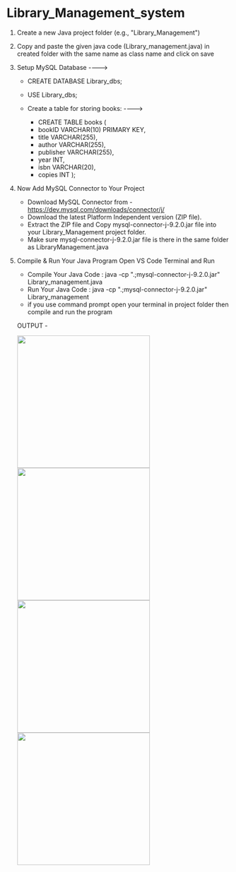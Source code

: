 # Library_Management_system

1. Create a new Java project folder (e.g., "Library_Management")

2. Copy and paste the given java code (Library_management.java) in created folder with the same name as class name and click on save

3. Setup MySQL Database 
---->
     * CREATE DATABASE Library_dbs;
     * USE Library_dbs;

   * Create a table for storing books:
     ---->    
     * CREATE TABLE books (
     * bookID VARCHAR(10) PRIMARY KEY,
     * title VARCHAR(255),
     * author VARCHAR(255),
     * publisher VARCHAR(255),
     * year INT,
     * isbn VARCHAR(20),
     * copies INT  );

  4. Now Add MySQL Connector to Your Project

     * Download MySQL Connector from - https://dev.mysql.com/downloads/connector/j/
     * Download the latest Platform Independent version (ZIP file).
     * Extract the ZIP file and Copy mysql-connector-j-9.2.0.jar file into your Library_Management project folder.
     * Make sure mysql-connector-j-9.2.0.jar file is there in the same folder as LibraryManagement.java

  5.  Compile & Run Your Java Program
      Open VS Code Terminal and Run
         * Compile Your Java Code : java -cp ".;mysql-connector-j-9.2.0.jar" Library_management.java
         * Run Your Java Code     : java -cp ".;mysql-connector-j-9.2.0.jar" Library_management
         * if you use command prompt open your terminal in project folder then compile and run the program <br>

         OUTPUT - 


      <img src="https://github.com/user-attachments/assets/3dde45ab-5a2d-40fa-83f2-3b48220633d2" width="300" height="300"  />  
  
      <img src="https://github.com/user-attachments/assets/002bf0f8-b299-4742-ba11-fd8116557624" width="300" height="300"  />
      
      <img src="https://github.com/user-attachments/assets/5ebb64f7-ca9a-4772-bddd-214e1876cc44" width="300" height="300"  /> 
    
      <img src="https://github.com/user-attachments/assets/c20733e1-f077-4aaa-b8d4-ab7f59934583" width="300" height="300"  />
     
   




           



  





